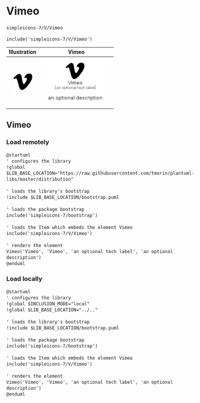 # Vimeo


```text
simpleicons-7/V/Vimeo
```

```text
include('simpleicons-7/V/Vimeo')
```



| Illustration | Vimeo |
| :---: | :---: |
| ![illustration for Illustration](../../simpleicons-7/V/Vimeo.png) | ![illustration for Vimeo](../../simpleicons-7/V/Vimeo.Local.png) |




## Vimeo

### Load remotely
```plantuml
@startuml
' configures the library
!global $LIB_BASE_LOCATION="https://raw.githubusercontent.com/tmorin/plantuml-libs/master/distribution"

' loads the library's bootstrap
!include $LIB_BASE_LOCATION/bootstrap.puml

' loads the package bootstrap
include('simpleicons-7/bootstrap')

' loads the Item which embeds the element Vimeo
include('simpleicons-7/V/Vimeo')

' renders the element
Vimeo('Vimeo', 'Vimeo', 'an optional tech label', 'an optional description')
@enduml
```

### Load locally
```plantuml
@startuml
' configures the library
!global $INCLUSION_MODE="local"
!global $LIB_BASE_LOCATION="../.."

' loads the library's bootstrap
!include $LIB_BASE_LOCATION/bootstrap.puml

' loads the package bootstrap
include('simpleicons-7/bootstrap')

' loads the Item which embeds the element Vimeo
include('simpleicons-7/V/Vimeo')

' renders the element
Vimeo('Vimeo', 'Vimeo', 'an optional tech label', 'an optional description')
@enduml
```

